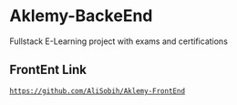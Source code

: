# Aklemy-BackeEnd
Fullstack E-Learning project with exams and certifications 

## FrontEnt Link
<a href= "https://github.com/AliSobih/Aklemy-FrontEnd">`https://github.com/AliSobih/Aklemy-FrontEnd` </a>
